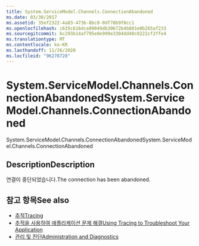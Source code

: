 ```yaml
---
title: System.ServiceModel.Channels.ConnectionAbandoned
ms.date: 03/30/2017
ms.assetid: 35ef2322-4a83-473b-8bc0-0df78b9f8cc1
ms.openlocfilehash: c635c616dce89049db30672b4b881e0b265af233
ms.sourcegitcommit: bc293b14af795e0e999e3304dd40c0222cf2ffe4
ms.translationtype: MT
ms.contentlocale: ko-KR
ms.lasthandoff: 11/26/2020
ms.locfileid: "96278728"
---
```

# <a name="systemservicemodelchannelsconnectionabandoned"></a><span data-ttu-id="eae98-102">System.ServiceModel.Channels.ConnectionAbandoned</span><span class="sxs-lookup"><span data-stu-id="eae98-102">System.ServiceModel.Channels.ConnectionAbandoned</span></span>

<span data-ttu-id="eae98-103">System.ServiceModel.Channels.ConnectionAbandoned</span><span class="sxs-lookup"><span data-stu-id="eae98-103">System.ServiceModel.Channels.ConnectionAbandoned</span></span>  
  
## <a name="description"></a><span data-ttu-id="eae98-104">Description</span><span class="sxs-lookup"><span data-stu-id="eae98-104">Description</span></span>  

 <span data-ttu-id="eae98-105">연결이 중단되었습니다.</span><span class="sxs-lookup"><span data-stu-id="eae98-105">The connection has been abandoned.</span></span>  
  
## <a name="see-also"></a><span data-ttu-id="eae98-106">참고 항목</span><span class="sxs-lookup"><span data-stu-id="eae98-106">See also</span></span>

- [<span data-ttu-id="eae98-107">추적</span><span class="sxs-lookup"><span data-stu-id="eae98-107">Tracing</span></span>](index.md)
- [<span data-ttu-id="eae98-108">추적을 사용하여 애플리케이션 문제 해결</span><span class="sxs-lookup"><span data-stu-id="eae98-108">Using Tracing to Troubleshoot Your Application</span></span>](using-tracing-to-troubleshoot-your-application.md)
- [<span data-ttu-id="eae98-109">관리 및 진단</span><span class="sxs-lookup"><span data-stu-id="eae98-109">Administration and Diagnostics</span></span>](../index.md)
